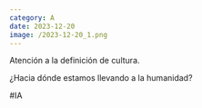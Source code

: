 ```yaml
--- 
category: A 
date: 2023-12-20 
image: /2023-12-20_1.png 
--- 
```


Atención a la definición de cultura. 

¿Hacia dónde estamos llevando a la humanidad?

#IA